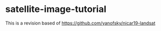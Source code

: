 # satellite-image-tutorial
This is a revision based of https://github.com/yanofsky/nicar19-landsat 
